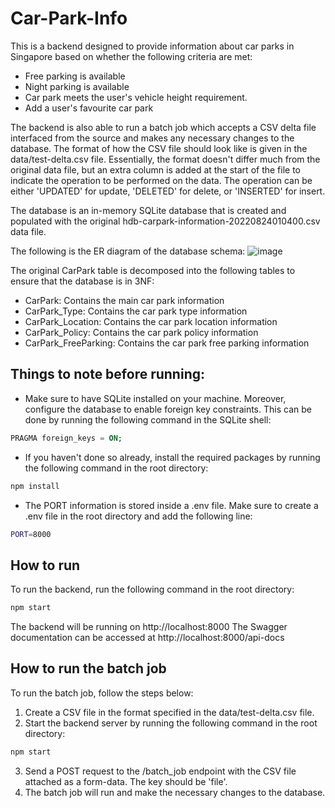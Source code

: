 # Car-Park-Info
This is a backend designed to provide information about car parks in Singapore based on whether the following criteria are met:
- Free parking is available
- Night parking is available
- Car park meets the user's vehicle height requirement.
- Add a user's favourite car park

The backend is also able to run a batch job which accepts a CSV delta file interfaced from the source and makes any necessary changes to the database. The format of how the CSV file should look like is given in the data/test-delta.csv file. Essentially, the format doesn't differ much from the original data file, but an extra column is added at the start of the file to indicate the operation to be performed on the data. The operation can be either 'UPDATED' for update, 'DELETED' for delete, or 'INSERTED' for insert.

The database is an in-memory SQLite database that is created and populated with the original hdb-carpark-information-20220824010400.csv data file. 

The following is the ER diagram of the database schema:
![image](https://github.com/user-attachments/assets/d06de711-a59a-4ebc-9441-cb2a2c50f963)

The original CarPark table is decomposed into the following tables to ensure that the database is in 3NF:
- CarPark: Contains the main car park information
- CarPark_Type: Contains the car park type information
- CarPark_Location: Contains the car park location information
- CarPark_Policy: Contains the car park policy information
- CarPark_FreeParking: Contains the car park free parking information

## Things to note before running:
- Make sure to have SQLite installed on your machine. Moreover, configure the database to enable foreign key constraints. This can be done by running the following command in the SQLite shell:
```sql
PRAGMA foreign_keys = ON;
```
- If you haven't done so already, install the required packages by running the following command in the root directory:
```bash
npm install
```
- The PORT information is stored inside a .env file. Make sure to create a .env file in the root directory and add the following line:
```bash
PORT=8000
```

## How to run
To run the backend, run the following command in the root directory:
```bash
npm start
```

The backend will be running on http://localhost:8000
The Swagger documentation can be accessed at http://localhost:8000/api-docs

## How to run the batch job
To run the batch job, follow the steps below:
1. Create a CSV file in the format specified in the data/test-delta.csv file.
2. Start the backend server by running the following command in the root directory:
```bash
npm start
```
3. Send a POST request to the /batch_job endpoint with the CSV file attached as a form-data. The key should be 'file'.
4. The batch job will run and make the necessary changes to the database.
